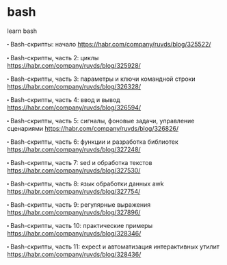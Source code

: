 # bash
learn bash



⬝ Bash-скрипты: начало https://habr.com/company/ruvds/blog/325522/

⬝ Bash-скрипты, часть 2: циклы https://habr.com/company/ruvds/blog/325928/

⬝ Bash-скрипты, часть 3: параметры и ключи командной строки https://habr.com/company/ruvds/blog/326328/

⬝ Bash-скрипты, часть 4: ввод и вывод https://habr.com/company/ruvds/blog/326594/

⬝ Bash-скрипты, часть 5: сигналы, фоновые задачи, управление сценариями https://habr.com/company/ruvds/blog/326826/

⬝ Bash-скрипты, часть 6: функции и разработка библиотек https://habr.com/company/ruvds/blog/327248/

⬝ Bash-скрипты, часть 7: sed и обработка текстов https://habr.com/company/ruvds/blog/327530/

⬝ Bash-скрипты, часть 8: язык обработки данных awk https://habr.com/company/ruvds/blog/327754/

⬝ Bash-скрипты, часть 9: регулярные выражения https://habr.com/company/ruvds/blog/327896/

⬝ Bash-скрипты, часть 10: практические примеры https://habr.com/company/ruvds/blog/328346/

⬝ Bash-скрипты, часть 11: expect и автоматизация интерактивных утилит https://habr.com/company/ruvds/blog/328436/
